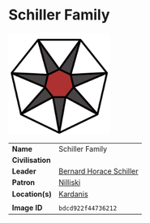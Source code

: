 # Schiller Family

<img src="https://raw.githubusercontent.com/jesskelsall/astarus-images/main/symbols/bdcd922f44736212.png" height="200" />

|||
| --- | --- |
| **Name** | Schiller Family | organisation.2
| **Civilisation** | |
| **Leader** | [Bernard Horace Schiller](../characters/bernard-horace-schiller.md) |
| **Patron** | [Nilliski](../characters/nilliski.md) |
| **Location(s)** | [Kardanis](../places/regions/kardanis.md) |
|||
| **Image ID** | `bdcd922f44736212` |
